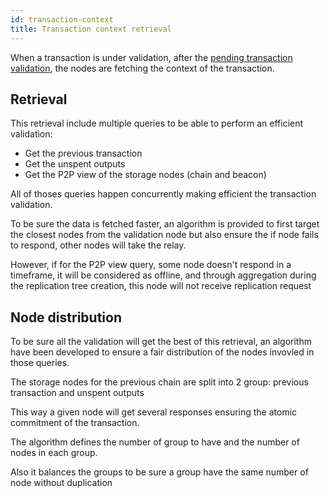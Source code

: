 ```yaml
---
id: transaction-context
title: Transaction context retrieval
---
```


When a transaction is under validation, after the [pending transaction validation](/build/core/mining/transaction-validation), the nodes are fetching the context of the transaction.

## Retrieval

This retrieval include multiple queries to be able to perform an efficient validation:
- Get the previous transaction
- Get the unspent outputs
- Get the P2P view of the storage nodes (chain and beacon)

All of thoses queries happen concurrently making efficient the transaction validation.

To be sure the data is fetched faster, an algorithm is provided to first target the closest nodes from the validation node but
also ensure the if node fails to respond, other nodes will take the relay.

However, if for the P2P view query, some node doesn't respond in a timeframe, it will be considered as offline, and through aggregation during the replication tree creation, this node will not receive replication request

## Node distribution

To be sure all the validation will get the best of this retrieval, an algorithm have been developed to ensure a fair distribution of the nodes invovled in those queries.

The storage nodes for the previous chain are split into 2 group: previous transaction and unspent outputs

This way a given node will get several responses ensuring the atomic commitment of the transaction.

The algorithm defines the number of group to have and the number of nodes in each group.

Also it balances the groups to be sure a group have the same number of node without duplication
